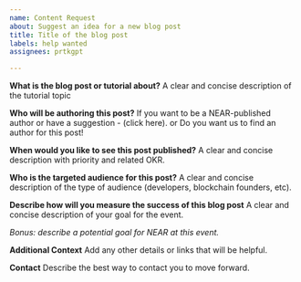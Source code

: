 ```yaml
---
name: Content Request
about: Suggest an idea for a new blog post
title: Title of the blog post
labels: help wanted
assignees: prtkgpt

---
```


**What is the blog post or tutorial about?**
A clear and concise description of the tutorial topic

**Who will be authoring this post?**
If you want to be a NEAR-published author or have a suggestion - (click here). or Do you want us to find an author for this post!

**When would you like to see this post published?**
A clear and concise description with priority and related OKR.

**Who is the targeted audience for this post?**
A clear and concise description of the type of audience (developers, blockchain founders, etc).

**Describe how will you measure the success of this blog post**
A clear and concise description of your goal for the event.

*Bonus: describe a potential goal for NEAR at this event.*

**Additional Context**
Add any other details or links that will be helpful.

**Contact**
Describe the best way to contact you to move forward.
